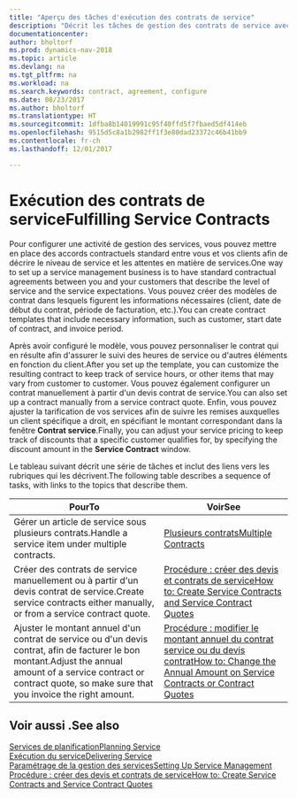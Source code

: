 ```yaml
---
title: "Aperçu des tâches d'exécution des contrats de service"
description: "Décrit les tâches de gestion des contrats de service avec les clients."
documentationcenter: 
author: bholtorf
ms.prod: dynamics-nav-2018
ms.topic: article
ms.devlang: na
ms.tgt_pltfrm: na
ms.workload: na
ms.search.keywords: contract, agreement, configure
ms.date: 08/23/2017
ms.author: bholtorf
ms.translationtype: HT
ms.sourcegitcommit: 1dfba8b14019991c95f40ffd5f7fbaed5df414eb
ms.openlocfilehash: 9515d5c8a1b2982ff1f3e80dad23372c46b41bb9
ms.contentlocale: fr-ch
ms.lasthandoff: 12/01/2017

---
```

# <a name="fulfilling-service-contracts"></a><span data-ttu-id="35758-103">Exécution des contrats de service</span><span class="sxs-lookup"><span data-stu-id="35758-103">Fulfilling Service Contracts</span></span> 
<span data-ttu-id="35758-104">Pour configurer une activité de gestion des services, vous pouvez mettre en place des accords contractuels standard entre vous et vos clients afin de décrire le niveau de service et les attentes en matière de services.</span><span class="sxs-lookup"><span data-stu-id="35758-104">One way to set up a service management business is to have standard contractual agreements between you and your customers that describe the level of service and the service expectations.</span></span> <span data-ttu-id="35758-105">Vous pouvez créer des modèles de contrat dans lesquels figurent les informations nécessaires (client, date de début du contrat, période de facturation, etc.).</span><span class="sxs-lookup"><span data-stu-id="35758-105">You can create contract templates that include necessary information, such as customer, start date of contract, and invoice period.</span></span>  
  
<span data-ttu-id="35758-106">Après avoir configuré le modèle, vous pouvez personnaliser le contrat qui en résulte afin d'assurer le suivi des heures de service ou d'autres éléments en fonction du client.</span><span class="sxs-lookup"><span data-stu-id="35758-106">After you set up the template, you can customize the resulting contract to keep track of service hours, or other items that may vary from customer to customer.</span></span> <span data-ttu-id="35758-107">Vous pouvez également configurer un contrat manuellement à partir d'un devis contrat de service.</span><span class="sxs-lookup"><span data-stu-id="35758-107">You can also set up a contract manually from a service contract quote.</span></span> <span data-ttu-id="35758-108">Enfin, vous pouvez ajuster la tarification de vos services afin de suivre les remises auxquelles un client spécifique a droit, en spécifiant le montant correspondant dans la fenêtre **Contrat service**.</span><span class="sxs-lookup"><span data-stu-id="35758-108">Finally, you can adjust your service pricing to keep track of discounts that a specific customer qualifies for, by specifying the discount amount in the **Service Contract** window.</span></span>  

<span data-ttu-id="35758-109">Le tableau suivant décrit une série de tâches et inclut des liens vers les rubriques qui les décrivent.</span><span class="sxs-lookup"><span data-stu-id="35758-109">The following table describes a sequence of tasks, with links to the topics that describe them.</span></span>   
  
|<span data-ttu-id="35758-110">**Pour**</span><span class="sxs-lookup"><span data-stu-id="35758-110">**To**</span></span>|<span data-ttu-id="35758-111">**Voir**</span><span class="sxs-lookup"><span data-stu-id="35758-111">**See**</span></span>|  
|------------|-------------|  
|<span data-ttu-id="35758-112">Gérer un article de service sous plusieurs contrats.</span><span class="sxs-lookup"><span data-stu-id="35758-112">Handle a service item under multiple contracts.</span></span> | [<span data-ttu-id="35758-113">Plusieurs contrats</span><span class="sxs-lookup"><span data-stu-id="35758-113">Multiple Contracts</span></span>](service-multiple-contracts.md)|  
|<span data-ttu-id="35758-114">Créer des contrats de service manuellement ou à partir d'un devis contrat de service.</span><span class="sxs-lookup"><span data-stu-id="35758-114">Create service contracts either manually, or from a service contract quote.</span></span>| [<span data-ttu-id="35758-115">Procédure : créer des devis et contrats de service</span><span class="sxs-lookup"><span data-stu-id="35758-115">How to: Create Service Contracts and Service Contract Quotes</span></span>](service-how-to-create-service-contracts-and-service-contract-quotes.md)|
|<span data-ttu-id="35758-116">Ajuster le montant annuel d'un contrat de service ou d'un devis contrat, afin de facturer le bon montant.</span><span class="sxs-lookup"><span data-stu-id="35758-116">Adjust the annual amount of a service contract or contract quote, so make sure that you invoice the right amount.</span></span>|[<span data-ttu-id="35758-117">Procédure : modifier le montant annuel du contrat service ou du devis contrat</span><span class="sxs-lookup"><span data-stu-id="35758-117">How to: Change the Annual Amount on Service Contracts or Contract Quotes</span></span>](service-how-to-change-the-annual-amount-on-service-contracts-or-contract-quotes.md)|

## <a name="see-also"></a><span data-ttu-id="35758-118">Voir aussi .</span><span class="sxs-lookup"><span data-stu-id="35758-118">See also</span></span>
[<span data-ttu-id="35758-119">Services de planification</span><span class="sxs-lookup"><span data-stu-id="35758-119">Planning Service</span></span>](service-plan-service.md)  
[<span data-ttu-id="35758-120">Exécution du service</span><span class="sxs-lookup"><span data-stu-id="35758-120">Delivering Service</span></span>](service-deliver-service.md)  
[<span data-ttu-id="35758-121">Paramétrage de la gestion des services</span><span class="sxs-lookup"><span data-stu-id="35758-121">Setting Up Service Management</span></span>](service-setup-service.md)  
[<span data-ttu-id="35758-122">Procédure : créer des devis et contrats de service</span><span class="sxs-lookup"><span data-stu-id="35758-122">How to: Create Service Contracts and Service Contract Quotes</span></span>](service-how-to-create-service-contracts-and-service-contract-quotes.md)  

